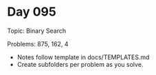 # Day 095

Topic: Binary Search

Problems: 875, 162, 4

- Notes follow template in docs/TEMPLATES.md
- Create subfolders per problem as you solve.